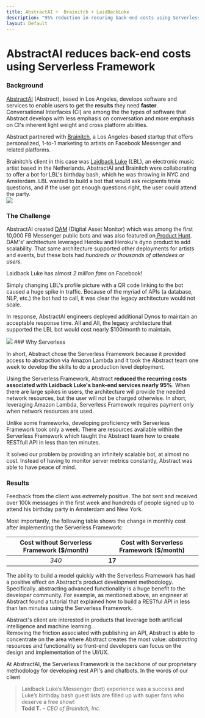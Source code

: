 ```yaml
---
title: AbstractAI +  Brainitch + LaidBackLuke
description: "95% reduction in recuring back-end costs using Serverless Framework"
layout: Default
---
```


# AbstractAI reduces back-end costs using Serverless Framework


### Background



<a href="http://www.abstract.ai" target="_blank">AbstractAI</a> (Abstract), based in Los Angeles, develops software and services to enable users to get the <b>results</b> they need <b>faster</b>.<br>  Conversational Interfaces (CI)
are among the the types of software that Abstract develops with less emphasis on conversation and more emphasis on CI's inherent light weight and cross platform abilities.

Abstract partnered with <a href="http://brainitch.com/" target="_blank">Brainitch</a>, a Los Angeles-based startup that offers personalized, 1-to-1 marketing to artists on Facebook Messenger and related platforms.

Brainitch’s client in this case was <a href="https://www.facebook.com/OfficialLaidbackluke/" target="_blank">Laidback Luke</a> (LBL), an electronic music artist based in the Netherlands. AbstractAI and Brainitch were collaborating to offer a bot for LBL's birthday bash, which he was throwing in NYC and Amsterdam. LBL wanted to build a bot that would ask recipients trivia questions, and if the user got enough questions right, the user could attend the party.
<br>
<img src="https://scontent-lax3-2.xx.fbcdn.net/v/t1.0-9/15977340_1635678823401086_4005659267908456100_n.jpg?oh=2472c93f9df5c282dc57197bb740ea19&oe=590868FB">
### The Challenge

AbstractAI created <a href="https://www.facebook.com/digitalassetmonitor/" target="_blank">DAM</a> (Digital Asset Monitor) which was among the first 10,000 FB Messenger public bots and was also featured on<a href="https://www.producthunt.com/posts/digital-asset-monitor" target="_blank">  Product Hunt</a>.  DAM's' architecture leveraged Heroku and Heroku's dyno product to add scalability. That same architecture supported other deployments for artists
and events, but these bots had <i>hundreds or thousands of attendees or users</i>.

Laidback Luke has almost <i>2 million fans</i> on Facebook!

Simply changing LBL's profile picture with a QR code linking to the bot caused a huge spike in traffic. Because of the myriad of APIs (a database, NLP, etc.) the bot had to call, it was clear the legacy architecture would not scale.

In response, AbstractAI engineers deployed additional Dynos to maintain an acceptable response time.  All and All, the legacy architecture that supported the LBL bot would cost nearly $100/month to maintain.

<img src="https://scontent-lax3-1.xx.fbcdn.net/v/t1.0-9/15241180_10155018659806564_434315781857504498_n.jpg?oh=52595ac03a4afd91bd3efbee6caa4bf3&oe=5916BC77">
### Why Serverless

In short, Abstract chose the Serverless Framework because it provided access to abstraction via Amazon Lambda and it took the Abstract team one week to develop the skills to do a production level deployment.

Using the Serverless Framework, Abstract <b>reduced the recurring costs associated with Laidback Luke's bank-end services nearly 95%</b>. When there are large spikes in users, the architecture
will provide the needed network resources, but the user will not be charged otherwise.  In short, leveraging Amazon Lambda, Serverless Framework requires payment only when network resources are used.

Unlike some frameworks, developing proficiency with Serverless Framework took only a week.  There are resources available within the Serverless Framework which taught the Abstract team how to create RESTfull API in less than ten minutes.

It solved our problem by providing an infinitely scalable bot, at almost no cost. Instead of having to monitor server metrics constantly, Abstract was able to have peace of mind.
### Results

Feedback from the client was extremely positive. The bot sent and received over 100k messages in the first week and hundreds of people signed up to attend his birthday party in Amsterdam and New York.  

Most importantly, the following table shows the change in monthly cost after implementing the Serverless Framework:

| Cost without Serverless Framework ($/month) | Cost with Serverless Framework ($/month) |
|:-:|---|
| *340* | **17** |

The ability to build a model quickly with the Serverless Framework has had a positive effect on Abstract's product development methodology.  Specifically. abstracting advanced functionality is a huge benefit to the developer community.  For example, as mentioned above, an engineer at Abstract found a tutorial that explained how to build a RESTful API in less than ten minutes using the Serverless Framework.  

Abstract's client are interested in products that leverage both artificial intelligence and machine learning.  
Removing the friction associated with publishing an API, Abstract is able to concentrate on the area where Abstract creates the most value: <i> abstracting </i> resources and functionality so front-end developers can focus on the design and implementation of the UI/UX.

At AbstractAI, the Serverless Framework is the backbone of our proprietary methodology for developing rest API's and chatbots.  In the words of our client

<blockquote>Laidback Luke’s Messenger (bot) experience was a success and Luke’s birthday bash guest lists are filled up with super fans who deserve a free show! <br/><b>Todd T.</b> - <i>CEO of Brainitch, Inc.</i></blockquote>
